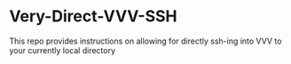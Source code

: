 # Very-Direct-VVV-SSH
This repo provides instructions on allowing for directly ssh-ing into VVV to your currently local directory
